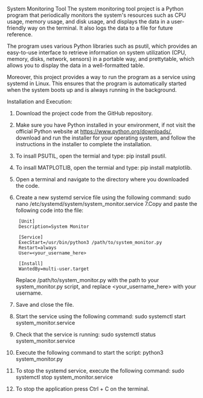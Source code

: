 System Monitoring Tool
The system monitoring tool project is a Python program that periodically monitors the system's resources such as CPU usage, memory usage, and disk usage, and displays the data in a user-friendly way on the terminal. It also logs the data to a file for future reference.

The program uses various Python libraries such as psutil, which provides an easy-to-use interface to retrieve information on system utilization (CPU, memory, disks, network, sensors) in a portable way, and prettytable, which allows you to display the data in a well-formatted table.

Moreover, this project provides a way to run the program as a service using systemd in Linux. This ensures that the program is automatically started when the system boots up and is always running in the background.


Installation and Execution:

1. Download the project code from the GitHub repository.
2. Make sure you have Python installed in your environment, if not visit the official Python website at https://www.python.org/downloads/, download and run the installer for your operating system, and follow the instructions in the installer to complete the installation.
3. To insall PSUTIL, open the termial and type: pip install psutil.
4. To insall MATPLOTLIB, open the termial and type: pip install matplotlib.
5. Open a terminal and navigate to the directory where you downloaded the code.
6. Create a new systemd service file using the following command: 
         sudo nano /etc/systemd/system/system_monitor.service
7.Copy and paste the following code into the file:

        [Unit]
        Description=System Monitor

        [Service]
        ExecStart=/usr/bin/python3 /path/to/system_monitor.py
        Restart=always
        User=<your_username_here>

        [Install]
        WantedBy=multi-user.target
        
      Replace /path/to/system_monitor.py with the path to your system_monitor.py script, and replace <your_username_here> with your username.
8. Save and close the file.
9. Start the service using the following command:
         sudo systemctl start system_monitor.service
10. Check that the service is running:
          sudo systemctl status system_monitor.service
11. Execute the following command to start the script:
          python3 system_monitor.py
12. To stop the systemd service, execute the following command:
          sudo systemctl stop system_monitor.service
13. To stop the application press Ctrl + C on the terminal.
